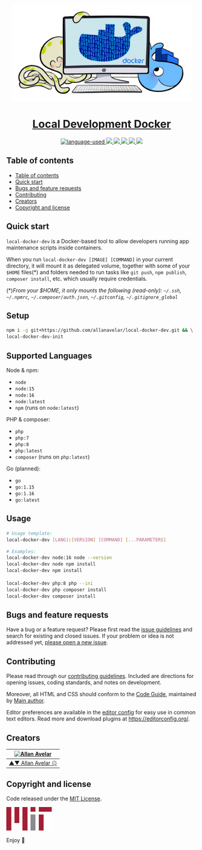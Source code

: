 <p align="center">
  <a href="#">
    <img src="./images/icon-256x256.png" height="256">
    <h1 align="center">Local Development Docker</h1>
  </a>
</p>

<p align="center">
  <a href="#">
    <img src="https://img.shields.io/github/languages/top/allanavelar/local-docker-dev.svg?style=for-the-badge" alt="language-used"/>
  </a>

  <a href="#">
    <img src="https://img.shields.io/github/contributors/allanavelar/local-docker-dev.svg?style=for-the-badge">
  </a>

  <a href="#">
    <img src="https://img.shields.io/github/forks/allanavelar/local-docker-dev.svg?style=for-the-badge">
  </a>

  <a href="#">
    <img src="https://img.shields.io/github/stars/allanavelar/local-docker-dev.svg?style=for-the-badge">
  </a>

  <a href="#">
    <img src="https://img.shields.io/github/issues/allanavelar/local-docker-dev.svg?style=for-the-badge">
  </a>

  <a href="#">
    <img src="https://img.shields.io/github/license/allanavelar/local-docker-dev.svg?style=for-the-badge">
  </a>
</p>

## Table of contents

- [Table of contents](#table-of-contents)
- [Quick start](#quick-start)
- [Bugs and feature requests](#bugs-and-feature-requests)
- [Contributing](#contributing)
- [Creators](#creators)
- [Copyright and license](#copyright-and-license)

## Quick start

`local-docker-dev` is a Docker-based tool to allow developers running app maintenance scripts inside containers.

When you run `local-docker-dev [IMAGE] [COMMAND]` in your current directory, it will mount it as delegated volume, together with some of your `$HOME` files(*) and folders needed to run tasks like `git push`, `npm publish`, `composer install`, etc. which usually require credentials.

(*)*From your $HOME, it only mounts the following (read-only): `~/.ssh`, `~/.npmrc`, `~/.composer/auth.json`, `~/.gitconfig`, `~/.gitignore_global`*

## Setup

```bash
npm i -g git+https://github.com/allanavelar/local-docker-dev.git && \
local-docker-dev-init
```

## Supported Languages

Node & npm:

- `node`
- `node:15`
- `node:16`
- `node:latest`
- `npm` (runs on `node:latest`)

PHP & composer:

- `php`
- `php:7`
- `php:8`
- `php:latest`
- `composer` (runs on `php:latest`)

Go (planned):

- `go`
- `go:1.15`
- `go:1.16`
- `go:latest`

## Usage

```bash
# Usage template:
local-docker-dev [LANG]:[VERSION] [COMMAND] [...PARAMETERS]
```

```bash
# Examples:
local-docker-dev node:16 node --version
local-docker-dev node npm install
local-docker-dev npm install

local-docker-dev php:8 php --ini
local-docker-dev php composer install
local-docker-dev composer install
```

## Bugs and feature requests

Have a bug or a feature request? Please first read the [issue guidelines](./contributing.md) and search for existing and closed issues. If your problem or idea is not addressed yet, [please open a new issue](https://github.com/allanavelar/local-docker-dev/issues/new).

## Contributing

Please read through our [contributing guidelines](./contributing.md). Included are directions for opening issues, coding standards, and notes on development.

Moreover, all HTML and CSS should conform to the [Code Guide](./code-guide.md), maintained by [Main author](https://github.com/allanavelar).

Editor preferences are available in the [editor config](./.editorconfig) for easy use in common text editors. Read more and download plugins at <https://editorconfig.org/>.

## Creators

[![Allan Avelar](https://avatars2.githubusercontent.com/u/6510417?v=3&s=128)](https://github.com/allanavelar) |
--- |
[▲▼ Allan Avelar ۞](https://github.com/allanavelar)|

## Copyright and license

Code released under the [MIT License](./license.md).

<a href="./license.md"><img src="images/mit-icon.svg" width="120"/></a>

Enjoy :metal:
